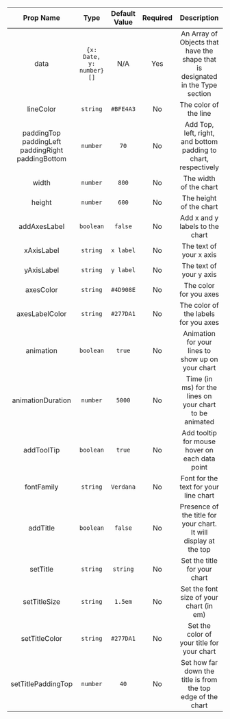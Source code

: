 |                              Prop Name                              |         **Type**         | **Default Value** | **Required** |                                **Description**                                 |
| :-----------------------------------------------------------------: | :----------------------: | :---------------: | :----------: | :----------------------------------------------------------------------------: |
|                                data                                 | `{x: Date, y: number}[]` |        N/A        |     Yes      | An Array of Objects that have the shape that is designated in the Type section |
|                              lineColor                              |         `string`         |     `#BFE4A3`     |      No      |                             The color of the line                              |
| paddingTop </br> paddingLeft </br> paddingRight </br> paddingBottom |         `number`         |       `70`        |      No      |        Add Top, left, right, and bottom padding to chart, respectively         |
|                                width                                |         `number`         |       `800`       |      No      |                             The width of the chart                             |
|                               height                                |         `number`         |       `600`       |      No      |                            The height of the chart                             |
|                            addAxesLabel                             |        `boolean`         |      `false`      |      No      |                        Add x and y labels to the chart                         |
|                             xAxisLabel                              |         `string`         |     `x label`     |      No      |                            The text of your x axis                             |
|                             yAxisLabel                              |         `string`         |     `y label`     |      No      |                            The text of your y axis                             |
|                              axesColor                              |         `string`         |     `#4D908E`     |      No      |                             The color for you axes                             |
|                           axesLabelColor                            |         `string`         |     `#277DA1`     |      No      |                      The color of the labels for you axes                      |
|                              animation                              |        `boolean`         |      `true`       |      No      |               Animation for your lines to show up on your chart                |
|                          animationDuration                          |         `number`         |      `5000`       |      No      |            Time (in ms) for the lines on your chart to be animated             |
|                             addToolTip                              |        `boolean`         |      `true`       |      No      |                 Add tooltip for mouse hover on each data point                 |
|                             fontFamily                              |         `string`         |     `Verdana`     |      No      |                     Font for the text for your line chart                      |
|                              addTitle                               |        `boolean`         |      `false`      |      No      |        Presence of the title for your chart. It will display at the top        |
|                              setTitle                               |         `string`         |     `string`      |      No      |                          Set the title for your chart                          |
|                            setTitleSize                             |         `string`         |      `1.5em`      |      No      |                    Set the font size of your chart (in em)                     |
|                            setTitleColor                            |         `string`         |     `#277DA1`     |      No      |                   Set the color of your title for your chart                   |
|                         setTitlePaddingTop                          |         `number`         |       `40`        |      No      |          Set how far down the title is from the top edge of the chart          |
